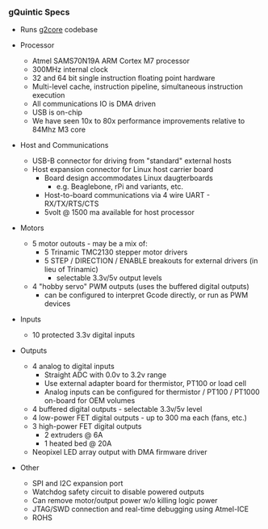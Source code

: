 
### gQuintic Specs
- Runs [g2core](https://github.com/synthetos/g2) codebase

- Processor
  - Atmel SAMS70N19A ARM Cortex M7 processor
  - 300MHz internal clock
  - 32 and 64 bit single instruction floating point hardware
  - Multi-level cache, instruction pipeline, simultaneous instruction execution
  - All communications IO is DMA driven
  - USB is on-chip
  - We have seen 10x to 80x performance improvements relative to 84Mhz M3 core

- Host and Communications
  - USB-B connector for driving from "standard" external hosts
  - Host expansion connector for Linux host carrier board
    - Board design accommodates Linux daugterboards 
      - e.g. Beaglebone, rPi and variants, etc.
    - Host-to-board communications via 4 wire UART - RX/TX/RTS/CTS
    - 5volt @ 1500 ma available for host processor

- Motors
  - 5 motor outouts - may be a mix of:
    - 5 Trinamic TMC2130 stepper motor drivers
    - 5 STEP / DIRECTION / ENABLE breakouts for external drivers (in lieu of Trinamic)  
      - selectable 3.3v/5v output levels
  - 4 "hobby servo" PWM outputs (uses the buffered digital outputs)
    - can be configured to interpret Gcode directly, or run as PWM devices

- Inputs
  - 10 protected 3.3v digital inputs  

- Outputs
  - 4 analog to digital inputs 
    - Straight ADC with 0.0v to 3.2v range
    - Use external adapter board for thermistor, PT100 or load cell
    - Analog inputs can be configured for thermistor / PT100 / PT1000 on-board for OEM volumes 
  - 4 buffered digital outputs - selectable 3.3v/5v level
  - 4 low-power FET digital outputs - up to 300 ma each (fans, etc.)
  - 3 high-power FET digital outputs 
    - 2 extruders @ 6A
    - 1 heated bed @ 20A
  - Neopixel LED array output with DMA firmware driver

- Other
  - SPI and I2C expansion port
  - Watchdog safety circuit to disable powered outputs
  - Can remove motor/output power w/o killing logic power
  - JTAG/SWD connection and real-time debugging using Atmel-ICE
  - ROHS
